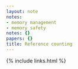 ```yaml
---
layout: note
notes:
- memory management
- memory safety
notes: {}
papers: {}
title: Reference counting
---
```

{% include links.html %}
